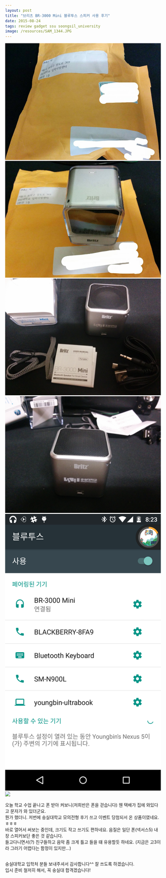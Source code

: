 ```yaml
---
layout: post
title: "브리츠 BR-3000 Mini 블루투스 스피커 사용 후기"
date: 2015-08-24
tags: review gadget ssu soongsil_university
image: /resources/SAM_1344.JPG
---
```


<img src="/resources/11873429_983924731659836_6789396665988454229_n.jpg"><br>
<img src="/resources/11028023_983924754993167_2806264849500715027_n.jpg"><br>
<img src="/resources/IMG_20150824_194221.jpg"><br>
<img src="/resources/IMG_20150824_194607.jpg"><br>
<img src="/resources/Screenshot_2015-08-24-20-23-16.png"><br>
<img src="/resources/SAM_1344.JPG"><br>

오늘 학교 수업 끝나고 폰 받아 켜보니(저희반은 폰을 걷습니다) 웬 택배가 집에 와있다고 문자가 와 있더군요.<br>
뭔가 했더니. 저번에 숭실대학교 모의전형 후기 쓰고 이벤트 당첨되서 온 상품이였네요.ㅎㅎㅎ<br>
바로 열어서 써보는 중인데, 크기도 작고 쓰기도 편하네요. 음질은 일단 폰(넥서스5) 내장 스피커보단 좋은 것 같습니다.<br>
들고다니면서(?) 친구들하고 음악 좀 크게 틀고 들을 떄 유용할듯 하네요. (지금은 고3이라 그러기 어렵다는 함정이 있지만...)<br><br>

숭실대학교 입학처 분들 보내주셔서 감사합니다^^ 잘 쓰도록 하겠습니다.<br>
입시 준비 철저히 해서, 꼭 숭실대 합격겠습니다!
